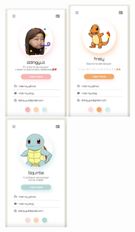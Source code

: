 <!-- ![member1.png](./img/member1.png)
![member2.png](./img/member2.png)
![member3.png](./img/member3.png) -->

<img src="./img/member1.png" width="200">
<img src="./img/member2.png" width="200">
<img src="./img/member3.png" width="200">